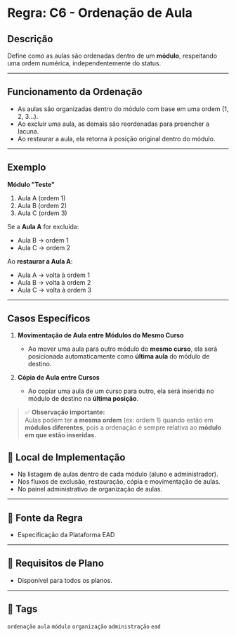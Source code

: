 # Regra: C6 - Ordenação de Aula

## Descrição

Define como as aulas são ordenadas dentro de um **módulo**, respeitando uma ordem numérica, independentemente do status.

---

## Funcionamento da Ordenação

- As aulas são organizadas dentro do módulo com base em uma ordem (1, 2, 3...).
- Ao excluir uma aula, as demais são reordenadas para preencher a lacuna.
- Ao restaurar a aula, ela retorna à posição original dentro do módulo.

---

## Exemplo

**Módulo "Teste"**  
1. Aula A (ordem 1)  
2. Aula B (ordem 2)  
3. Aula C (ordem 3)

Se a **Aula A** for excluída:

- Aula B → ordem 1  
- Aula C → ordem 2

Ao **restaurar a Aula A**:

- Aula A → volta à ordem 1  
- Aula B → volta à ordem 2  
- Aula C → volta à ordem 3

---

## Casos Específicos

1. **Movimentação de Aula entre Módulos do Mesmo Curso**  
   - Ao mover uma aula para outro módulo do **mesmo curso**, ela será posicionada automaticamente como **última aula** do módulo de destino.

2. **Cópia de Aula entre Cursos**  
   - Ao copiar uma aula de um curso para outro, ela será inserida no módulo de destino na **última posição**.

> ✅ **Observação importante:**  
> Aulas podem ter **a mesma ordem** (ex: ordem 1) quando estão em **módulos diferentes**, pois a ordenação é sempre relativa ao **módulo em que estão inseridas**.

## 🧩 Local de Implementação

- Na listagem de aulas dentro de cada módulo (aluno e administrador).
- Nos fluxos de exclusão, restauração, cópia e movimentação de aulas.
- No painel administrativo de organização de aulas.

---

## 📄 Fonte da Regra

- Especificação da Plataforma EAD

---

## 🔐 Requisitos de Plano

- Disponível para todos os planos.

---

## 🔗 Tags

`ordenação` `aula` `módulo` `organização` `administração` `ead`

